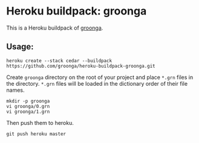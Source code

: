 # Heroku buildpack: groonga

This is a Heroku buildpack of [groonga](http://groonga.org/).

## Usage:

    heroku create --stack cedar --buildpack https://github.com/groonga/heroku-buildpack-groonga.git

Create `groonga` directory on the root of your project and place `*.grn` files in the directory.
`*.grn` files will be loaded in the dictionary order of their file names.

    mkdir -p groonga
    vi groonga/0.grn
    vi groonga/1.grn

Then push them to heroku.

    git push heroku master
